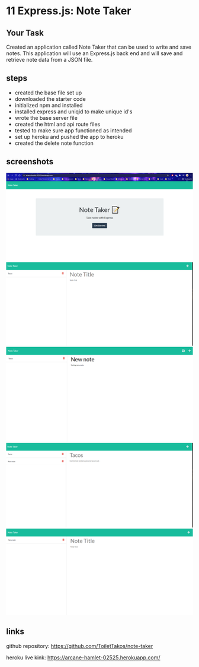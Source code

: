 # 11 Express.js: Note Taker

## Your Task

Created an application called Note Taker that can be used to write and save notes. This application will use an Express.js back end and will save and retrieve note data from a JSON file.

## steps

* created the base file set up
* downloaded the starter code
* initialized npm and installed
* installed express and uniqid to make unique id's
* wrote the base server file
* created the html and api route files
* tested to make sure app functioned as intended
* set up heroku and pushed the app to heroku
* created the delete note function

## screenshots
![Home screen for note taker](./Assets/heroku-home-screen.png)
![Entered to the notes page](./Assets/notes-page.png)
![entering a new note](./Assets/new-note.png)
![viewing an existing note](./Assets/viewing-old-note.png)
![Showing list when note was deleted](./Assets/taco-note-deleted.png)


## links
github repository: https://github.com/ToiletTakos/note-taker

heroku live kink: https://arcane-hamlet-02525.herokuapp.com/

